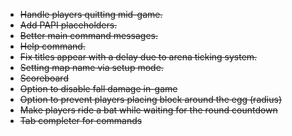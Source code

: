 * ~~Handle players quitting mid-game.~~
* ~~Add PAPI placeholders.~~
* ~~Better main command messages.~~
* ~~Help command.~~
* ~~Fix titles appear with a delay due to arena ticking system.~~
* ~~Setting map name via setup mode.~~
* ~~Scoreboard~~
* ~~Option to disable fall damage in-game~~
* ~~Option to prevent players placing block around the egg (radius)~~
* ~~Make players ride a bat while waiting for the round countdown~~
* ~~Tab completer for commands~~
